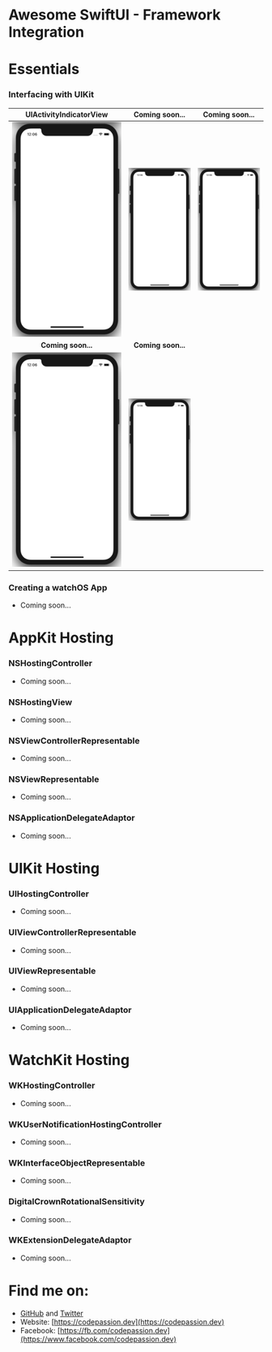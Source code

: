 # Awesome SwiftUI - Framework Integration

# Essentials

### Interfacing with UIKit

**UIActivityIndicatorView** | **Coming soon...**     | **Coming soon...**
:--:|:--:|:--:|
[![UIActivityIndicatorView](preview/UIActivityIndicatorView.gif)](https://github.com/CodePassion-dev/awesome-swiftui/blob/master/user-interface/framework-integration/essentials/UIActivityIndicatorView.swift) | ![UIActivityIndicatorView](preview/UIActivityIndicatorView.gif) | ![UIActivityIndicatorView](preview/UIActivityIndicatorView.gif)
**Coming soon...** | **Coming soon...**
![UIActivityIndicatorView](preview/UIActivityIndicatorView.gif) | ![UIActivityIndicatorView](preview/UIActivityIndicatorView.gif) |

### Creating a watchOS App

- Coming soon...

# AppKit Hosting

### NSHostingController

- Coming soon...

### NSHostingView

- Coming soon...

### NSViewControllerRepresentable

- Coming soon...

### NSViewRepresentable

- Coming soon...

### NSApplicationDelegateAdaptor

- Coming soon...

# UIKit Hosting

### UIHostingController

- Coming soon...

### UIViewControllerRepresentable

- Coming soon...

### UIViewRepresentable

- Coming soon...

### UIApplicationDelegateAdaptor

- Coming soon...

# WatchKit Hosting

### WKHostingController

- Coming soon...

### WKUserNotificationHostingController

- Coming soon...

### WKInterfaceObjectRepresentable

- Coming soon...

### DigitalCrownRotationalSensitivity

- Coming soon...

### WKExtensionDelegateAdaptor

- Coming soon...

# Find me on:

- [GitHub](https://github.com/duonghominhhuy) and [Twitter](https://twitter.com/duonghominhhuy)
- Website: [https://codepassion.dev](https://codepassion.dev)
- Facebook: [https://fb.com/codepassion.dev](https://www.facebook.com/codepassion.dev)


